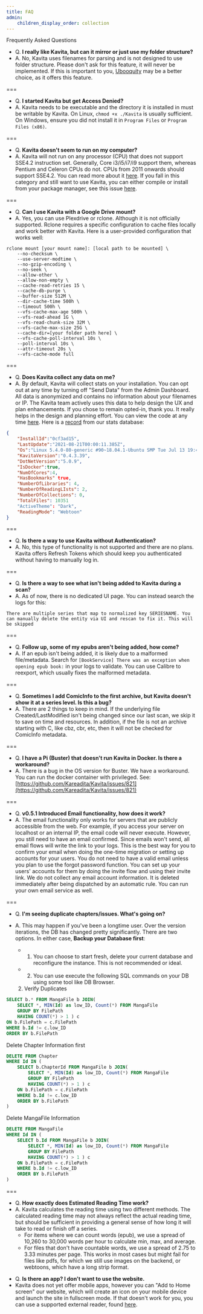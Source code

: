 ```yaml
---
title: FAQ
admin:
    children_display_order: collection
---
```


Frequently Asked Questions

* Q. **I really like Kavita, but can it mirror or just use my folder structure?** 
* A. No, Kavita uses filenames for parsing and is not designed to use folder structure. Please don't ask for this feature, it will never be implemented. If this is important to you, [Ubooquity](https://vaemendis.net/ubooquity/) may be a better choice, as it offers this feature. 

===

* Q. **I started Kavita but get Access Denied?** 
* A. Kavita needs to be executable and the directory it is installed in must be writable by Kavita. On Linux, `chmod +x ./Kavita` is usually sufficient. On Windows, ensure you did not install it in `Program Files` or `Program Files (x86)`.

===

* Q. **Kavita doesn't seem to run on my computer?**
* A. Kavita will not run on any processor (CPU) that does not support SSE4.2 instruction set. Generally, Core i3/i5/i7/i9 support them, whereas Pentium and Celeron CPUs do not. CPUs from 2011 onwards should support SSE4.2. You can read more about it [here](https://github.com/kleisauke/net-vips/issues/176). If you fall in this category and still want to use Kavita, you can either compile or install from your package manager, see this issue [here](https://github.com/Kareadita/Kavita/issues/1423).

===

* Q. **Can I use Kavita with a Google Drive mount?**
* A. Yes, you can use Plexdrive or rclone. Although it is not officially supported.
Rclone requires a specific configuration to cache files locally and work better with Kavita. Here is a user-provided configuration that works well:
```ssh
rclone mount [your mount name]: [local path to be mounted] \
    --no-checksum \
    --use-server-modtime \
    --no-gzip-encoding \
    --no-seek \
    --allow-other \
    --allow-non-empty \
    --cache-read-retries 15 \
    --cache-db-purge \
    --buffer-size 512M \
    --dir-cache-time 500h \
    --timeout 500h \
    --vfs-cache-max-age 500h \
    --vfs-read-ahead 1G \
    --vfs-read-chunk-size 32M \
    --vfs-cache-max-size 25G \
    --cache-dir=[your folder path here] \
    --vfs-cache-poll-interval 10s \
    --poll-interval 10s \
    --attr-timeout 20s \
    --vfs-cache-mode full
```

===

* Q. **Does Kavita collect any data on me?**
* A. By default, Kavita will collect stats on your installation. You can opt out at any time by turning off "Send Data" from the Admin Dashboard. All data is anonymized and contains no information about your filenames or IP. The Kavita team actively uses this data to help design the UX and plan enhancements. If you chose to remain opted-in, thank you. It really helps in the design and planning effort. You can view the code at any time [here](https://github.com/Kareadita/KavitaStats). Here is a [record](https://github.com/Kareadita/KavitaStats/blob/main/KavitaStats/Entities/StatRecord.cs) from our stats database:
```json
{
    "InstallId":"0cf3ad15",
    "LastUpdate":"2021-08-21T00:00:11.385Z",
    "Os":"Linux 5.4.0-80-generic #90~18.04.1-Ubuntu SMP Tue Jul 13 19:40:02 UTC 2021",
    "KavitaVersion":"0.4.3.39",
    "DotNetVersion":"5.0.9",
    "IsDocker":true,
    "NumOfCores":4,
    "HasBookmarks" true,
    "NumberOfLibraries": 4,
    "NumberOfReadingLIsts": 2,
    "NumberOfCollections": 0,
    "TotalFiles": 10351
    "ActiveTheme": "Dark",
    "ReadingMode": "Webtoon"
}
```

===

* Q. **Is there a way to use Kavita without Authentication?**
* A. No, this type of functionality is not supported and there are no plans. Kavita offers Refresh Tokens which should keep you authenticated without having to manually log in. 

===

* Q. **Is there a way to see what isn't being added to Kavita during a scan?**
* A. As of now, there is no dedicated UI page. You can instead search the logs for this:
```
There are multiple series that map to normalized key SERIESNAME. You can manually delete the entity via UI and rescan to fix it. This will be skipped
```

===

* Q. **Follow up, some of my epubs aren't being added, how come?**
* A. If an epub isn't being added, it is likely due to a malformed file/metadata. Search for `[BookService] There was an exception when opening epub book:` in your logs to validate. You can use Calibre to reexport, which usually fixes the malformed metadata.

===

* Q. **Sometimes I add ComicInfo to the first archive, but Kavita doesn't show it at a series level. Is this a bug?**
* A. There are 2 things to keep in mind. If the underlying file Created/LastModified isn't being changed since our last scan, we skip it to save on time and resources. In addition, if the file is not an archive starting with C, like cbz, cbr, etc, then it will not be checked for ComicInfo metadata. 

===

* Q. **I have a Pi (Buster) that doesn't run Kavita in Docker. Is there a workaround?**
* A. There is a bug in the OS version for Buster. We have a workaround. You can run the docker container with privileged. See: [https://github.com/Kareadita/Kavita/issues/821](https://github.com/Kareadita/Kavita/issues/821)

===

* Q. **v0.5.1 Introduced Email functionality, how does it work?**
* A. The email functionality only works for servers that are publicly accessible from the web. For example, if you access your server on localhost or an internal IP, the email code will never execute. However, you still need to have an email confirmed. Since emails won't send, all email flows will write the link to your logs. This is the best way for you to confirm your email when doing the one-time migration or setting up accounts for your users. You do not need to have a valid email unless you plan to use the forgot password function. You can set up your users' accounts for them by doing the invite flow and using their invite link. We do not collect any email account information. It is deleted immediately after being dispatched by an automatic rule. You can run your own email service as well. 

===

- Q. **I'm seeing duplicate chapters/issues. What's going on?**
- A. This may happen if you've been a longtime user. Over the version iterations, the DB has changed pretty significantly. There are two options. In either case, **Backup your Database first**:
    - 1. You can choose to start fresh, delete your current database and reconfigure the instance. This is not recommended or ideal.
    - 2. You can use execute the following SQL commands on your DB using some tool like DB Browser.

    2. Verify Duplicates
```sql
SELECT b.* FROM MangaFile b JOIN( 
    SELECT *, MIN(Id) as low_ID, Count(*) FROM MangaFile
    GROUP BY FilePath
    HAVING COUNT(*) > 1 ) c
ON b.FilePath = c.FilePath
WHERE b.Id != c.low_ID
ORDER BY b.FilePath
```
Delete Chapter Information first
```sql
DELETE FROM Chapter 
WHERE Id IN (
    SELECT b.ChapterId FROM MangaFile b JOIN( 
        SELECT *, MIN(Id) as low_ID, Count(*) FROM MangaFile
        GROUP BY FilePath
        HAVING COUNT(*) > 1 ) c
    ON b.FilePath = c.FilePath
    WHERE b.Id != c.low_ID
    ORDER BY b.FilePath
)
```
Delete MangaFile Information
```sql
DELETE FROM MangaFile
WHERE Id IN (
    SELECT b.Id FROM MangaFile b JOIN( 
        SELECT *, MIN(Id) as low_ID, Count(*) FROM MangaFile
        GROUP BY FilePath
        HAVING COUNT(*) > 1 ) c
    ON b.FilePath = c.FilePath
    WHERE b.Id != c.low_ID
    ORDER BY b.FilePath
)
```

===

- Q. **How exactly does Estimated Reading Time work?**
- A. Kavita calculates the reading time using two different methods. The calculated reading time may not always reflect the actual reading time, but should be sufficient in providing a general sense of how long it will take to read or finish off a series.
  - For items where we can count words (epub), we use a spread of 10,260 to 30,000 words per hour to calculate min, max, and average. 
  - For files that don't have countable words, we use a spread of 2.75 to 3.33 minutes per page. This works in most cases but might fail for files like pdfs, for which we still use images on the backend, or webtoons, which have a long strip format.

* Q. **Is there an app? I don't want to use the website.** 
* Kavita does not yet offer mobile apps, however you can "Add to Home screen" our website, which will create an icon on your mobile device and launch the site in fullscreen mode. If that doesn't work for you, you can use a supported external reader, found [here](https://wiki.kavitareader.com/faq/external-readers).

